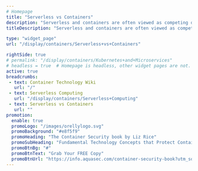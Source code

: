 ```yaml
---
# Homepage
title: "Serverless vs Containers"
description: "Serverless and containers are often viewed as competing development technologies. But when integrated, they can be a powerful combination.  This page gathers resources about all you need to know about serverless computing, how it compares to containers, and how it can figure into your IT strategy. "
titleDescription: "Serverless and containers are often viewed as competing development technologies. But when integrated, they can be a powerful combination.  This page gathers resources about all you need to know about serverless computing, how it compares to containers, and how it can figure into your IT strategy. " 

type: "widget_page"
url: "/display/containers/Serverless+vs+Containers" 

rightSide: true 
# permalink: "/display/containers/Kubernetes+and+Microservices"
# headless = true  # Homepage is headless, other widget pages are not.
active: true
breadcrumbs:
 - text: Container Technology Wiki
   url: "/"
 - text: Serverless Computing
   url: "/display/containers/Serverless+Computing"
 - text: Serverless vs Containers
   url: ""
promotion:
  enable: true
  promoLogo: "/images/orellylogo.svg"
  promoBackground: "#e8f5f9"
  promoHeading: "The Container Security book by Liz Rice"
  promoSubHeading: "Fundamental Technology Concepts that Protect Containerized Applications"
  promoBtnBg: "#"
  promoBtnText: "Grab Your FREE Copy"
  promoBtnUrl: "https://info.aquasec.com/container-security-book?utm_source=wiki"
---
```


